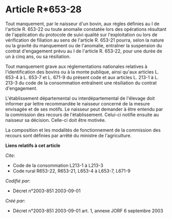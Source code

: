 # Article R*653-28

Tout manquement, par le naisseur d'un bovin, aux règles définies au I de l'article R. 653-22 ou toute anomalie constatée lors
des opérations résultant de l'application du protocole de suivi qualité sur l'exploitation ou lors de vérification de
filiation au sens de l'article R. 653-21 pourra, selon la nature ou la gravité du manquement ou de l'anomalie, entraîner la
suspension du contrat d'engagement prévu au I de l'article R. 653-22, pour une durée de un à cinq ans, ou sa résiliation.

Tout manquement grave aux réglementations nationales relatives à l'identification des bovins ou à la monte publique, ainsi
qu'aux articles L. 653-4 à L. 653-7 et L. 671-9 du présent code et aux articles L. 213-1 à L. 213-3 du code de la
consommation entraînent une résiliation du contrat d'engagement.

L'établissement départemental ou interdépartemental de l'élevage doit informer par lettre recommandée le naisseur concerné de
la mesure envisagée et de ses motifs. Le naisseur peut demander à être entendu par la commission des recours de
l'établissement. Celui-ci notifie ensuite au naisseur sa décision. Celle-ci doit être motivée.

La composition et les modalités de fonctionnement de la commission des recours sont définies par arrêté du ministre de
l'agriculture.

**Liens relatifs à cet article**

_Cite_:

  - Code de la consommation L213-1 à L213-3
  - Code rural R653-22, R653-21, L653-4 à L653-7, L671-9

_Codifié par_:

  - Décret n°2003-851 2003-09-01

_Créé par_:

  - Décret n°2003-851 2003-09-01 art. 1, annexe JORF 6 septembre 2003

